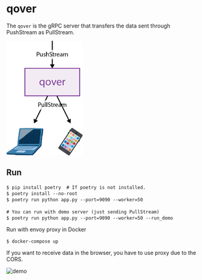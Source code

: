 # qover

The `qover` is the gRPC server that transfers the data sent through PushStream as PullStream.

<img src="doc/qover.png" alt="qover" style="width: 200px" />

## Run

```
$ pip install poetry  # If poetry is not installed.
$ poetry install --no-root
$ poetry run python app.py --port=9090 --worker=50

# You can run with demo server (just sending PullStream)
$ poetry run python app.py --port=9090 --worker=50 --run_demo
```

Run with envoy proxy in Docker
```
$ docker-compose up
```

If you want to receive data in the browser, you have to use proxy due to the CORS.

<img src="doc/demo.gif" alt="demo" />
